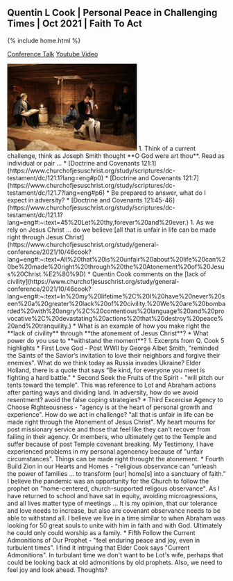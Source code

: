 ## Quentin L Cook | Personal Peace in Challenging Times | Oct 2021 | Faith To Act

{% include home.html %}

[Conference Talk](https://www.churchofjesuschrist.org/study/general-conference/2021/10/46cook?lang=eng)
[Youtube Video](https://www.youtube.com/watch?v=ADe6G5u0ljw)


<img src="/docs/assets/images/libertyjail.png" height="200" alt=""> 
1. Think of a current challenge, think as Joseph Smith thought **O God were art thou**.  Read as individual or pair ...
    * [Doctrine and Covenants 121:1](https://www.churchofjesuschrist.org/study/scriptures/dc-testament/dc/121.1?lang=eng#p0)
    * [Doctrine and Covenants 121:7](https://www.churchofjesuschrist.org/study/scriptures/dc-testament/dc/121.7?lang=eng#p6)
    * Be prepared to answer, what do I expect in adversity?
    * [Doctrine and Covenants 121:45-46](https://www.churchofjesuschrist.org/study/scriptures/dc-testament/dc/121.1?lang=eng#:~:text=45%20Let%20thy,forever%20and%20ever.)
1. As we rely on Jesus Christ ... do we believe [all that is unfair in life can be made right through Jesus Christ](https://www.churchofjesuschrist.org/study/general-conference/2021/10/46cook?lang=eng#:~:text=All%20that%20is%20unfair%20about%20life%20can%20be%20made%20right%20through%20the%20Atonement%20of%20Jesus%20Christ.%E2%80%9D)
    * Quentin Cook comments on the [lack of civility](https://www.churchofjesuschrist.org/study/general-conference/2021/10/46cook?lang=eng#:~:text=In%20my%20lifetime%2C%20I%20have%20never%20seen%20a%20greater%20lack%20of%20civility.%20We%20are%20bombarded%20with%20angry%2C%20contentious%20language%20and%20provocative%2C%20devastating%20actions%20that%20destroy%20peace%20and%20tranquility.)
    * What is an example of how you make right the **lack of civility** through **the atonement of Jesus Christ**?
    * What power do you use to **withstand the moment**?
1. Excerpts from Q. Cook 5 highlights
    * First Love God - Post WWII by George Albet Smith, "reminded the Saints of the Savior’s invitation to love their neighbors and forgive their enemies".  What do we think today as Russia invades Ukraine?  Elder Holland, there is a quote that says "Be kind, for everyone you meet is fighting a hard battle."
    * Second Seek the Fruits of the Spirit - "will pitch our tents toward the temple".  This was reference to Lot and Abraham actions after parting ways and dividing land.  In adversity, how do we avoid resentment? avoid the false coping strategies?  
    * Third Excercise Agency to Choose Righteousness - "agency is at the heart of personal growth and experience".  How do we act in challenge?  "all that is unfair in life can be made right through the Atonement of Jesus Christ". My heart mourns for post missionary service and those that feel like they can't recover from failing in their agency.  Or members, who ultimately get to the Temple and suffer because of post Temple covenant breaking.   My Testimony, I have experienced problems in my personal agencency because of "unfair circumstances".  Things can be made right throught the atonement.
    * Fourth Build Zion in our Hearts and Homes - "religious observance can “unleash the power of families … to transform [our] home[s] into a sanctuary of faith.”  I believe the pandemic was an opportunity for the Church to follow the prophet on "home-centered, church-supported religous observance".  As I have returned to school and have sat in equity, avoiding microagressions, and all lives matter type of meetings ...  It is my opinion, that our tolerance and love needs to increase, but also are covenant observance needs to be able to withstand all.  I believe we live in a time similar to when Abraham was looking for 50 great souls to unite with him in faith and with God.  Ultimately he could only could worship as a family.
    * Fifth Follow the Current Admonitions of Our Prophet - "feel enduring peace and joy, even in turbulent times".  I find it intrguing that Elder Cook says "Current Admonitions".  In turbulant time we don't want to be Lot's wife, perhaps that could be looking back at old admonitions by old prophets.  Also, we need to feel joy and look ahead.  Thoughts?
